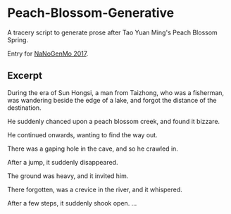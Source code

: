 # Peach-Blossom-Generative
A tracery script to generate prose after Tao Yuan Ming's Peach Blossom Spring.

Entry for [NaNoGenMo 2017](https://github.com/NaNoGenMo/2017).

## Excerpt
During the era of Sun Hongsi, a man from Taizhong, who was a fisherman, was wandering beside the edge of a lake, and forgot the distance of the destination.

He suddenly chanced upon a peach blossom creek, and found it bizzare.

He continued onwards, wanting to find the way out.

There was a gaping hole in the cave, and so he crawled in.

After a jump, it suddenly disappeared.

The ground was heavy, and it invited him.

There forgotten, was a crevice in the river, and it whispered.

After a few steps, it suddenly shook open.
…
